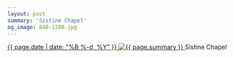 ```yaml
---
layout: post
summary: 'Sistine Chapel'
og_image: 840-1280.jpg
---
```


<p>
 <time>
  <a href="/840">
   {{ page.date | date: "%B %-d, %Y" }}
  </a>
 </time>
 <a href="/840">
  <img alt="{{ page.summary }}" data-taken="6/2/2019" sizes="(min-width: 700px) 50vw, calc(100vw - 2rem)" src="{{ site.assets_url }}/840-640.jpg" srcset="{{ site.assets_url }}/840-320.jpg 320w, {{ site.assets_url }}/840-640.jpg 640w, {{ site.assets_url }}/840-960.jpg 960w, {{ site.assets_url }}/840-1280.jpg 1280w"/>
 </a>
 <span>
  Sistine Chapel
 </span>
</p>
